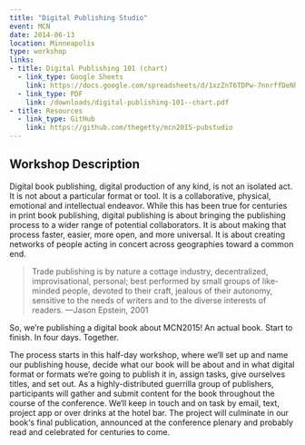 ```yaml
---
title: "Digital Publishing Studio"
event: MCN
date: 2014-06-13
location: Minneapolis
type: workshop 
links:
- title: Digital Publishing 101 (chart) 
  - link_type: Google Sheets
    link: https://docs.google.com/spreadsheets/d/1xzZnT6TDPw-7nnrffDeNhdJ0w3wQdUweBHGfzQMEpCk/edit#gid=2085398171
  - link_type: PDF
    link: /downloads/digital-publishing-101--chart.pdf
- title: Resources
  - link_type: GitHub
    link: https://github.com/thegetty/mcn2015-pubstudio
---
```


## Workshop Description

Digital book publishing, digital production of any kind, is not an isolated act. It is not about a particular format or tool. It is a collaborative, physical, emotional and intellectual endeavor. While this has been true for centuries in print book publishing, digital publishing is about bringing the publishing process to a wider range of potential collaborators. It is about making that process faster, easier, more open, and more universal. It is about creating networks of people acting in concert across geographies toward a common end.

> Trade publishing is by nature a cottage industry, decentralized, improvisational, personal; best performed by small groups of like-minded people, devoted to their craft, jealous of their autonomy, sensitive to the needs of writers and to the diverse interests of readers. —Jason Epstein, 2001

So, we’re publishing a digital book about MCN2015! An actual book. Start to finish. In four days. Together.

The process starts in this half-day workshop, where we‘ll set up and name our publishing house, decide what our book will be about and in what digital format or formats we‘re going to publish it in, assign tasks, give ourselves titles, and set out. As a highly-distributed guerrilla group of publishers, participants will gather and submit content for the book throughout the course of the conference. We‘ll keep in touch and on task by email, text, project app or over drinks at the hotel bar. The project will culminate in our book‘s final publication, announced at the conference plenary and probably read and celebrated for centuries to come.